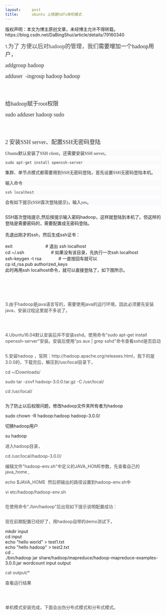 ```yaml
---
layout:     post
title:      ubuntu 上搭建hdfs单机模式
---
```

<div id="article_content" class="article_content clearfix csdn-tracking-statistics" data-pid="blog" data-mod="popu_307" data-dsm="post">
								<div class="article-copyright">
					版权声明：本文为博主原创文章，未经博主允许不得转载。					https://blog.csdn.net/DaBingShui/article/details/79160340				</div>
								            <link rel="stylesheet" href="https://csdnimg.cn/release/phoenix/template/css/ck_htmledit_views-f76675cdea.css">
						<div class="htmledit_views" id="content_views">
                
<p><span style="color:rgb(69,69,69);background-color:rgb(255,255,255);">1.<span style="font-family:SimSun;font-size:18px;">为了 方便以后对hadoop的管理，我们<span style="color:rgb(51,51,51);text-align:justify;background-color:rgb(250,250,252);">需要增加一个hadoop用户，</span></span></span><span style="color:rgb(51,51,51);font-family:SimSun;font-size:18px;text-indent:36px;"> </span></p>
<p><span style="color:rgb(51,51,51);font-family:SimSun;font-size:18px;text-indent:36px;">addgroup hadoop</span></p>
<p><span style="background-color:rgb(250,250,252);color:rgb(51,51,51);font-family:SimSun;font-size:18px;text-indent:36px;">adduser  -ingroup hadoop hadoop</span></p>
<p><span style="color:rgb(69,69,69);background-color:rgb(255,255,255);"><span style="font-family:SimSun;font-size:18px;"><span style="color:rgb(51,51,51);text-align:justify;background-color:rgb(250,250,252);"><img src="https://img-blog.csdn.net/20180125144248750?watermark/2/text/aHR0cDovL2Jsb2cuY3Nkbi5uZXQvRGFCaW5nU2h1aQ==/font/5a6L5L2T/fontsize/400/fill/I0JBQkFCMA==/dissolve/70/gravity/SouthEast" alt=""><br></span></span></span></p>
<p><span style="color:rgb(69,69,69);background-color:rgb(255,255,255);"><span style="font-family:SimSun;font-size:18px;"><span style="color:rgb(51,51,51);text-align:justify;background-color:rgb(250,250,252);"><br></span></span></span></p>
<p><span style="color:rgb(69,69,69);background-color:rgb(255,255,255);"><span style="font-family:SimSun;font-size:18px;"><span style="color:rgb(51,51,51);text-align:justify;background-color:rgb(250,250,252);">给hadoop赋于root权限</span></span></span></p>
<p><span style="color:rgb(69,69,69);background-color:rgb(255,255,255);"><span style="font-family:SimSun;font-size:18px;"><span style="color:rgb(51,51,51);text-align:justify;background-color:rgb(250,250,252);">sudo adduser hadoop sudo<br></span></span></span></p>
<p><span style="color:rgb(69,69,69);background-color:rgb(255,255,255);"><span style="font-family:SimSun;font-size:18px;"><span style="color:rgb(51,51,51);text-align:justify;background-color:rgb(250,250,252);"><br></span></span></span></p>
<p><span style="color:rgb(69,69,69);background-color:rgb(255,255,255);"><span style="font-family:SimSun;font-size:18px;"><span style="color:rgb(51,51,51);text-align:justify;background-color:rgb(250,250,252);"><img src="https://img-blog.csdn.net/20180125125039349?watermark/2/text/aHR0cDovL2Jsb2cuY3Nkbi5uZXQvRGFCaW5nU2h1aQ==/font/5a6L5L2T/fontsize/400/fill/I0JBQkFCMA==/dissolve/70/gravity/SouthEast" alt=""><br></span></span></span></p>
<p><span style="color:rgb(69,69,69);background-color:rgb(255,255,255);"><span style="font-family:SimSun;font-size:18px;"><span style="color:rgb(51,51,51);text-align:justify;background-color:rgb(250,250,252);">2 </span></span></span><span style="font-size:18px;background-color:rgb(250,250,252);color:rgb(51,51,51);font-family:SimSun;">安装SSH
 server、配置SSH无密码登陆</span></p>
<p><span style="font-size:18px;background-color:rgb(250,250,252);color:rgb(51,51,51);font-family:SimSun;"></span></p>
<p style="color:rgb(51,51,51);font-family:tahoma, '宋体';font-size:14px;background-color:rgb(250,250,252);">
Ubuntu默认安装了SSH client，还需要安装SSH server。</p>
<p style="color:rgb(51,51,51);font-family:tahoma, '宋体';font-size:14px;background-color:rgb(250,250,252);">
</p>
<pre style="background-color:rgb(250,250,252);text-align:justify;color:rgb(51,51,51);"><code>sudo apt-get install openssh-server</code></pre>
<p></p>
<p style="color:rgb(51,51,51);font-family:tahoma, '宋体';font-size:14px;background-color:rgb(250,250,252);">
集群、单节点模式都需要用到SSH无密码登陆，首先设置SSH无密码登陆本机。</p>
<p style="color:rgb(51,51,51);font-family:tahoma, '宋体';font-size:14px;background-color:rgb(250,250,252);">
输入命令</p>
<pre style="color:rgb(51,51,51);text-align:justify;background-color:rgb(250,250,252);"><code>ssh localhost
</code></pre>
<p style="color:rgb(51,51,51);font-family:tahoma, '宋体';font-size:14px;background-color:rgb(250,250,252);">
会有如下提示(SSH首次登陆提示)，输入yes。</p>
<p style="color:rgb(51,51,51);font-family:tahoma, '宋体';font-size:14px;background-color:rgb(250,250,252);">
<img src="https://img-blog.csdn.net/20180125125458718?watermark/2/text/aHR0cDovL2Jsb2cuY3Nkbi5uZXQvRGFCaW5nU2h1aQ==/font/5a6L5L2T/fontsize/400/fill/I0JBQkFCMA==/dissolve/70/gravity/SouthEast" alt=""><br></p>
SSH首次登陆提示,然后按提示输入密码hadoop，这样就登陆到本机了。但这样的登陆是需要密码的，需要配置成无密码登陆。<br><br>
先退出刚才的ssh，然后生成ssh证书：<br><br>
exit                           # 退出 ssh localhost<br>
cd ~/.ssh                      # 如果没有该目录，先执行一次ssh localhost<br>
ssh-keygen -t rsa              # 一直按回车就可以<br>
cp id_rsa.pub authorized_keys<br>
此时再用ssh localhost命令，就可以直接登陆了，如下图所示。<br><p><span style="font-size:18px;background-color:rgb(250,250,252);color:rgb(51,51,51);font-family:SimSun;"><img src="https://img-blog.csdn.net/20180125125527048?watermark/2/text/aHR0cDovL2Jsb2cuY3Nkbi5uZXQvRGFCaW5nU2h1aQ==/font/5a6L5L2T/fontsize/400/fill/I0JBQkFCMA==/dissolve/70/gravity/SouthEast" alt=""><br></span></p>
<p><br></p>
<p><span style="color:rgb(69,69,69);background-color:rgb(255,255,255);"><br></span></p>
<p><span style="color:rgb(69,69,69);background-color:rgb(255,255,255);">3.由于hadoop是java语言写的，需要使用java的运行环境，因此必须要先安装java，安装过程这里就不多说了。</span></p>
<p><span style="color:rgb(69,69,69);background-color:rgb(255,255,255);"><img src="https://img-blog.csdn.net/20180125122956613?watermark/2/text/aHR0cDovL2Jsb2cuY3Nkbi5uZXQvRGFCaW5nU2h1aQ==/font/5a6L5L2T/fontsize/400/fill/I0JBQkFCMA==/dissolve/70/gravity/SouthEast" alt=""><br></span></p>
<p><span style="color:rgb(69,69,69);background-color:rgb(255,255,255);"><br></span></p>
<p><span style="color:rgb(69,69,69);background-color:rgb(255,255,255);">4.<span style="color:rgb(69,69,69);background-color:rgb(255,255,255);">Ubuntu16.04默认安装后并不安装sshd。使用命令"sudo apt-get install openssh-server"安装。安装后使用"ps aux | grep sshd"命令查看sshd是否启动</span></span></p>
<p><span style="color:rgb(69,69,69);background-color:rgb(255,255,255);"><span style="color:rgb(69,69,69);background-color:rgb(255,255,255);"><img src="https://img-blog.csdn.net/20180125123024973?watermark/2/text/aHR0cDovL2Jsb2cuY3Nkbi5uZXQvRGFCaW5nU2h1aQ==/font/5a6L5L2T/fontsize/400/fill/I0JBQkFCMA==/dissolve/70/gravity/SouthEast" alt=""><br></span></span></p>
<p><span style="color:#454545;"><span style="background-color:rgb(255,255,255);">5.安装hadoop ，官网：http://hadoop.apache.org/releases.html，我下的是3.0.0的，下载完后，解压到/usr/local目录下，</span></span></p>
<p><span style="color:#454545;"><span style="background-color:rgb(255,255,255);">cd ~/Downloads/</span></span></p>
<p><span style="color:#454545;"><span style="background-color:rgb(255,255,255);">sudo tar -zxvf hadoop-3.0.0.tar.gz -C /usr/local/<br></span></span></p>
<p><span style="color:#454545;"><span style="background-color:rgb(255,255,255);">cd /usr/local/<br></span></span></p>
<p><span style="color:#454545;"><span style="background-color:rgb(255,255,255);"><img src="https://img-blog.csdn.net/20180125124151936?watermark/2/text/aHR0cDovL2Jsb2cuY3Nkbi5uZXQvRGFCaW5nU2h1aQ==/font/5a6L5L2T/fontsize/400/fill/I0JBQkFCMA==/dissolve/70/gravity/SouthEast" alt=""><br></span></span></p>
<p>为了防止以后权限问题，修改hadoop文件夹所有者为hadoop</p>
<p>sudo chown -R hadoop:hadoop hadoop-3.0.0/</p>
<p>切换hadoop用户</p>
<p>su hadoop</p>
<p><span style="color:#454545;"><span style="background-color:rgb(255,255,255);">进入hadoop目录，</span></span></p>
<p><span style="color:#454545;"><span style="background-color:rgb(255,255,255);">cd /usr/local/hadoop-3.0.0/<br></span></span></p>
<p><span style="color:#454545;"><span style="background-color:rgb(255,255,255);"><span style="color:rgb(69,69,69);background-color:rgb(255,255,255);">编辑文件"hadoop-env.sh"中定义的JAVA_HOME参数，先查看自己的java_home , </span></span></span></p>
<p><span style="color:#454545;"><span style="background-color:rgb(255,255,255);"><span style="color:rgb(69,69,69);background-color:rgb(255,255,255);">echo $JAVA_HOME  然后把输出的路径设置到<span style="color:rgb(69,69,69);text-align:justify;background-color:rgb(255,255,255);">hadoop-env.sh中</span><br></span></span></span></p>
<p><span style="color:#454545;"><span style="background-color:rgb(255,255,255);"><span style="color:rgb(69,69,69);background-color:rgb(255,255,255);"><span style="color:rgb(69,69,69);text-align:justify;background-color:rgb(255,255,255);">vi etc/hadoop/hadoop-env.sh</span><br></span></span></span></p>
<p><span style="color:#454545;"><span style="background-color:rgb(255,255,255);"><span style="color:rgb(69,69,69);background-color:rgb(255,255,255);"><span style="color:rgb(69,69,69);text-align:justify;background-color:rgb(255,255,255);"><img src="https://img-blog.csdn.net/20180125131345145?watermark/2/text/aHR0cDovL2Jsb2cuY3Nkbi5uZXQvRGFCaW5nU2h1aQ==/font/5a6L5L2T/fontsize/400/fill/I0JBQkFCMA==/dissolve/70/gravity/SouthEast" alt=""><br></span></span></span></span></p>
<p><span style="color:#454545;"><span style="background-color:rgb(255,255,255);"><span style="color:rgb(69,69,69);background-color:rgb(255,255,255);"><span style="color:rgb(69,69,69);text-align:justify;background-color:rgb(255,255,255);"><span style="color:rgb(69,69,69);background-color:rgb(255,255,255);">在使用命令"./bin/hadoop"后出现如下提示说明配置成功：</span><br></span></span></span></span></p>
<p><span style="color:#454545;"><span style="background-color:rgb(255,255,255);"><span style="color:rgb(69,69,69);background-color:rgb(255,255,255);"><span style="color:rgb(69,69,69);text-align:justify;background-color:rgb(255,255,255);"><span style="color:rgb(69,69,69);background-color:rgb(255,255,255);"><img src="https://img-blog.csdn.net/20180125131511706?watermark/2/text/aHR0cDovL2Jsb2cuY3Nkbi5uZXQvRGFCaW5nU2h1aQ==/font/5a6L5L2T/fontsize/400/fill/I0JBQkFCMA==/dissolve/70/gravity/SouthEast" alt=""><br></span></span></span></span></span></p>
<p><span style="color:#454545;"><span style="background-color:rgb(255,255,255);">现在前期配置已经好了，用hadoop自带的demo测试下，</span></span></p>
<p><span style="color:#454545;"><span style="background-color:rgb(255,255,255);"></span></span></p>
<p style="color:rgb(69,69,69);background-color:rgb(255,255,255);">
</p>
mkdir input<br>
cd input<br>
echo "hello world" &gt; test1.txt<br>
echo "hello hadoop" &gt; test2.txt<br>
cd ..<br>
./bin/hadoop jar share/hadoop/mapreduce/hadoop-mapreduce-examples-3.0.0.jar wordcount input output
<p><span style="color:#454545;"><span style="background-color:rgb(255,255,255);">cat output/*</span></span></p>
<p><span style="color:#454545;">查看运行结果</span></p>
<p><span style="color:#454545;"><img src="https://img-blog.csdn.net/20180125133420283?watermark/2/text/aHR0cDovL2Jsb2cuY3Nkbi5uZXQvRGFCaW5nU2h1aQ==/font/5a6L5L2T/fontsize/400/fill/I0JBQkFCMA==/dissolve/70/gravity/SouthEast" alt=""><br><span style="background-color:rgb(255,255,255);"></span></span></p>
<p style="color:rgb(69,69,69);background-color:rgb(255,255,255);">
</p>
<br><p style="text-align:center;"></p>
<p><span style="color:#454545;"><span style="background-color:rgb(255,255,255);">单机模式安装完成，下面会出伪分布式模式和分布式模式。</span></span></p>
<p><span style="color:#454545;"><span style="background-color:rgb(255,255,255);"><br></span></span></p>
<p><span style="color:#454545;"><span style="background-color:rgb(255,255,255);"><br></span></span></p>
<p><span style="color:#454545;"><span style="background-color:rgb(255,255,255);"><br></span></span></p>
<p><br></p>
            </div>
                </div>